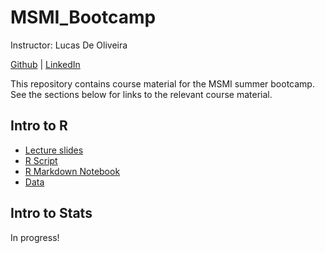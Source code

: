# MSMI_Bootcamp

Instructor: Lucas De Oliveira

[Github](https://github.com/lbdeoliveira) | [LinkedIn](https://www.linkedin.com/in/lbdeoliveira)

This repository contains course material for the MSMI summer bootcamp. See the sections below for links to the relevant course material.

## Intro to R

* [Lecture slides](https://www.google.com)
* [R Script](https://www.google.com)
* [R Markdown Notebook](https://www.google.com)
* [Data](https://github.com/lbdeoliveira/MSMI_Bootcamp/tree/main/data)

## Intro to Stats

In progress!
